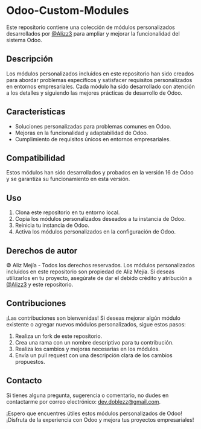# Odoo-Custom-Modules

Este repositorio contiene una colección de módulos personalizados desarrollados por [@Alizz3](https://github.com/alizz3) para ampliar y mejorar la funcionalidad del sistema Odoo.

## Descripción

Los módulos personalizados incluidos en este repositorio han sido creados para abordar problemas específicos y satisfacer requisitos personalizados en entornos empresariales. Cada módulo ha sido desarrollado con atención a los detalles y siguiendo las mejores prácticas de desarrollo de Odoo.

## Características

- Soluciones personalizadas para problemas comunes en Odoo.
- Mejoras en la funcionalidad y adaptabilidad de Odoo.
- Cumplimiento de requisitos únicos en entornos empresariales.

## Compatibilidad

Estos módulos han sido desarrollados y probados en la versión 16 de Odoo y se garantiza su funcionamiento en esta versión.

## Uso

1. Clona este repositorio en tu entorno local.
2. Copia los módulos personalizados deseados a tu instancia de Odoo.
3. Reinicia tu instancia de Odoo.
4. Activa los módulos personalizados en la configuración de Odoo.

## Derechos de autor

© Aliz Mejía - Todos los derechos reservados. Los módulos personalizados incluidos en este repositorio son propiedad de Aliz Mejía. Si deseas utilizarlos en tu proyecto, asegúrate de dar el debido crédito y atribución a [@Alizz3](https://github.com/alizz3) y este repositorio.

## Contribuciones

¡Las contribuciones son bienvenidas! Si deseas mejorar algún módulo existente o agregar nuevos módulos personalizados, sigue estos pasos:

1. Realiza un fork de este repositorio.
2. Crea una rama con un nombre descriptivo para tu contribución.
3. Realiza los cambios y mejoras necesarias en los módulos.
4. Envía un pull request con una descripción clara de los cambios propuestos.

## Contacto

Si tienes alguna pregunta, sugerencia o comentario, no dudes en contactarme por correo electrónico: dev.doblezz@gmail.com.

¡Espero que encuentres útiles estos módulos personalizados de Odoo! ¡Disfruta de la experiencia con Odoo y mejora tus proyectos empresariales!
